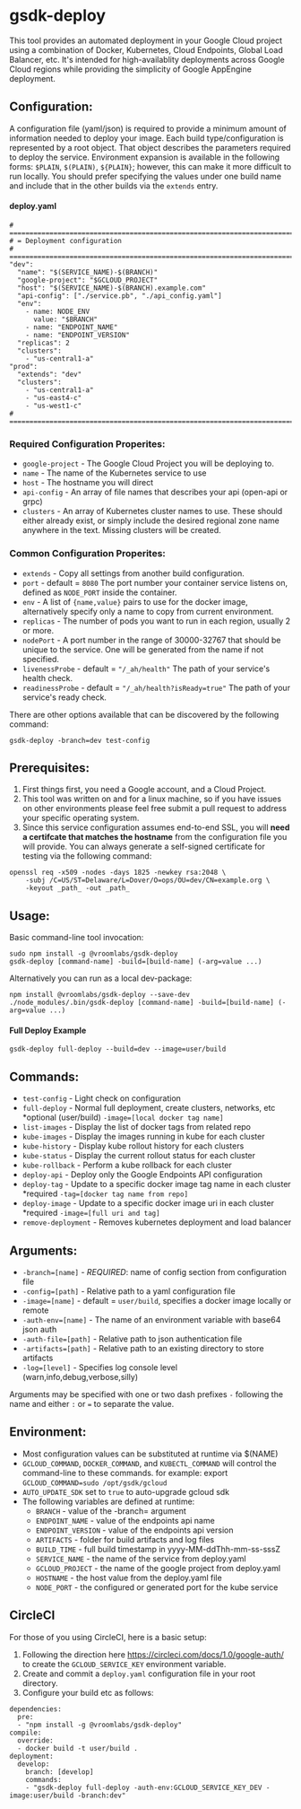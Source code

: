 # gsdk-deploy

This tool provides an automated deployment in your Google Cloud project using a combination of 
Docker, Kubernetes, Cloud Endpoints, Global Load Balancer, etc. It's intended for high-availablity 
deployments across Google Cloud regions while providing the simplicity of Google AppEngine deployment.

## Configuration:

A configuration file (yaml/json) is required to provide a minimum amount of information needed to deploy your image.
Each build type/configuration is represented by a root object. That object describes the parameters required to deploy
the service. Environment expansion is available in the following forms: `$PLAIN`, `$(PLAIN)`, `${PLAIN}`; however, this
can make it more difficult to run locally. You should prefer specifying the values under one build name and include that
in the other builds via the `extends` entry.

#### deploy.yaml

    # =============================================================================
    # = Deployment configuration
    # =============================================================================
    "dev":
      "name": "$(SERVICE_NAME)-$(BRANCH)"
      "google-project": "$GCLOUD_PROJECT"
      "host": "$(SERVICE_NAME)-$(BRANCH).example.com"
      "api-config": ["./service.pb", "./api_config.yaml"]
      "env":
        - name: NODE_ENV
          value: "$BRANCH"
        - name: "ENDPOINT_NAME"
        - name: "ENDPOINT_VERSION"
      "replicas": 2
      "clusters":
        - "us-central1-a"
    "prod":
      "extends": "dev"
      "clusters":
        - "us-central1-a"
        - "us-east4-c"
        - "us-west1-c"
    # =============================================================================

### Required Configuration Properites:

  * `google-project` - The Google Cloud Project you will be deploying to.
  * `name` - The name of the Kubernetes service to use
  * `host` - The hostname you will direct
  * `api-config` - An array of file names that describes your api (open-api or grpc)
  * `clusters` - An array of Kubernetes cluster names to use. These should either already exist, or simply include 
        the desired regional zone name anywhere in the text. Missing clusters will be created.

### Common Configuration Properites:

  * `extends` - Copy all settings from another build configuration.
  * `port` - default = `8080` The port number your container service listens on, defined as `NODE_PORT` inside the container.
  * `env` - A list of `{name,value}` pairs to use for the docker image, alternatively specify only a name to copy from current environment.
  * `replicas` - The number of pods you want to run in each region, usually 2 or more.
  * `nodePort` - A port number in the range of 30000-32767 that should be unique to the service. One will be generated from the name if not specified.
  * `livenessProbe` - default = `"/_ah/health"` The path of your service's health check.
  * `readinessProbe` - default = `"/_ah/health?isReady=true"` The path of your service's ready check.

There are other options available that can be discovered by the following command:

    gsdk-deploy -branch=dev test-config

## Prerequisites:

  1. First things first, you need a Google account, and a Cloud Project.
  3. This tool was written on and for a linux machine, so if you have issues on other environments please 
     feel free submit a pull request to address your specific operating system.
  2. Since this service configuration assumes end-to-end SSL, you will **need a certifcate that matches the
     hostname** from the configuration file you will provide. You can always generate a self-signed certificate
     for testing via the following command:
     
    openssl req -x509 -nodes -days 1825 -newkey rsa:2048 \
        -subj /C=US/ST=Delaware/L=Dover/O=ops/OU=dev/CN=example.org \
        -keyout _path_ -out _path_

## Usage:

Basic command-line tool invocation:

    sudo npm install -g @vroomlabs/gsdk-deploy
    gsdk-deploy [command-name] -build=[build-name] (-arg=value ...)

Alternatively you can run as a local dev-package:

    npm install @vroomlabs/gsdk-deploy --save-dev
    ./node_modules/.bin/gsdk-deploy [command-name] -build=[build-name] (-arg=value ...)

#### Full Deploy Example

    gsdk-deploy full-deploy --build=dev --image=user/build

## Commands:
  * `test-config`   - Light check on configuration 
  * `full-deploy`   - Normal full deployment, create clusters, networks, etc
                  *optional (user/build) `-image=[local docker tag name]`
  * `list-images`   - Display the list of docker tags from related repo 
  * `kube-images`   - Display the images running in kube for each cluster
  * `kube-history`  - Display kube rollout history for each clusters
  * `kube-status`   - Display the current rollout status for each cluster
  * `kube-rollback` - Perform a kube rollback for each cluster
  * `deploy-api`    - Deploy only the Google Endpoints API configuration
  * `deploy-tag`    - Update to a specific docker image tag name in each cluster
                  *required `-tag=[docker tag name from repo]`
  * `deploy-image`  - Update to a specific docker image uri in each cluster
                  *required `-image=[full uri and tag]`
  * `remove-deployment` - Removes kubernetes deployment and load balancer


## Arguments:
 * `-branch=[name]`       - *REQUIRED*: name of config section from configuration file
 * `-config=[path]`       - Relative path to a yaml configuration file
 * `-image=[name]`        - default = `user/build`, specifies a docker image locally or remote
 * `-auth-env=[name]`     - The name of an environment variable with base64 json auth
 * `-auth-file=[path]`    - Relative path to json authentication file
 * `-artifacts=[path]`    - Relative path to an existing directory to store artifacts
 * `-log=[level]`         - Specifies log console level (warn,info,debug,verbose,silly) 

Arguments may be specified with one or two dash prefixes `-` following the name and either `:` or `=` to separate the value.

## Environment:
  - Most configuration values can be substituted at runtime via $(NAME)
  - `GCLOUD_COMMAND`, `DOCKER_COMMAND`, and `KUBECTL_COMMAND` will control the command-line to these commands.
    for example: export `GCLOUD_COMMAND=sudo /opt/gsdk/gcloud`
  - `AUTO_UPDATE_SDK` set to `true` to auto-upgrade gcloud sdk
  - The following variables are defined at runtime:
    - `BRANCH` - value of the -branch= argument
    - `ENDPOINT_NAME` - value of the endpoints api name
    - `ENDPOINT_VERSION` - value of the endpoints api version
    - `ARTIFACTS` - folder for build artifacts and log files
    - `BUILD_TIME` - full build timestamp in yyyy-MM-ddThh-mm-ss-sssZ
    - `SERVICE_NAME` - the name of the service from deploy.yaml
    - `GCLOUD_PROJECT` - the name of the google project from deploy.yaml
    - `HOSTNAME` - the host value from the deploy.yaml file
    - `NODE_PORT` - the configured or generated port for the kube service

## CircleCI

For those of you using CircleCI, here is a basic setup:

  1. Following the direction here https://circleci.com/docs/1.0/google-auth/ to create the `GCLOUD_SERVICE_KEY` environment variable.
  2. Create and commit a `deploy.yaml` configuration file in your root directory.
  3. Configure your build etc as follows:


    dependencies:
      pre:
      - "npm install -g @vroomlabs/gsdk-deploy"
    compile:
      override:
      - docker build -t user/build .
    deployment:
      develop:
        branch: [develop]
        commands:
        - "gsdk-deploy full-deploy -auth-env:GCLOUD_SERVICE_KEY_DEV -image:user/build -branch:dev"

